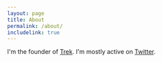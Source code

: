 ```yaml
---
layout: page
title: About
permalink: /about/
includelink: true
---
```


I'm the founder of [Trek](https://www.trek.id/). I'm mostly active on [Twitter](https://twitter.com/binarandi).
